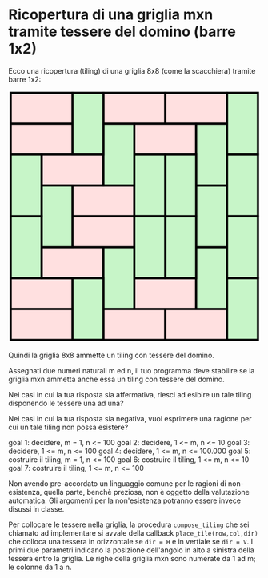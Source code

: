 # Ricopertura di una griglia mxn tramite tessere del domino (barre 1x2)

Ecco una ricopertura (tiling) di una griglia 8x8 (come la scacchiera) tramite barre 1x2:

<!--- ![](https://upload.wikimedia.org/wikipedia/commons/a/a4/Pavage_domino.svg) -->
![esempio di tiling](figs/Pavage_domino.svg)

Quindi la griglia 8x8 ammette un tiling con tessere del domino.

Assegnati due numeri naturali m ed n, il tuo programma deve stabilire se la griglia mxn ammetta anche essa un tiling con tessere del domino.

Nei casi in cui la tua risposta sia affermativa, riesci ad esibire un tale tiling disponendo le tessere una ad una?

Nei casi in cui la tua risposta sia negativa, vuoi esprimere una ragione per cui un tale tiling non possa esistere?


goal 1: decidere, m = 1, n <= 100
goal 2: decidere, 1 <= m, n <= 10
goal 3: decidere, 1 <= m, n <= 100
goal 4: decidere, 1 <= m, n <= 100.000
goal 5: costruire il tiling, m = 1, n <= 100
goal 6: costruire il tiling, 1 <= m, n <= 10
goal 7: costruire il tiling,  1 <= m, n <= 100

Non avendo pre-accordato un linguaggio comune per le ragioni di non-esistenza, quella parte, benchè preziosa, non è oggetto della valutazione automatica. Gli argomenti per la non'esistenza potranno essere invece disussi in classe.

Per collocare le tessere nella griglia, la procedura `compose_tiling` che sei chiamato ad implementare si avvale della callback `place_tile(row,col,dir)` che colloca una tessera in orizzontale se `dir = H` e in vertiale  se `dir = V`. I primi due parametri indicano la posizione dell'angolo in alto a sinistra della tessera entro la griglia. Le righe della griglia mxn sono numerate da 1 ad m; le colonne da 1 a n. 
